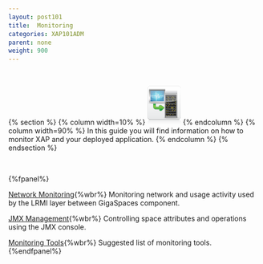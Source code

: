 ```yaml
---
layout: post101
title:  Monitoring
categories: XAP101ADM
parent: none
weight: 900
---
```


<br>

{% section %}
 {% column width=10% %}
 ![counter-logo.jpg](/attachment_files/subject/monitoring.png)
 {% endcolumn %}
 {% column width=90% %}
 In this guide you will find information on how to monitor XAP and your deployed application.
 {% endcolumn %}
 {% endsection %}

<br>

{%fpanel%}

[Network Monitoring](./monitoring-network-activity.html){%wbr%}
Monitoring network and usage activity used by the LRMI layer between GigaSpaces component.


[JMX Management](./space-jmx-management.html){%wbr%}
Controlling space attributes and operations using the JMX console.


[Monitoring Tools](./suggested-monitoring-tools.html){%wbr%}
Suggested list of monitoring tools.
{%endfpanel%}


